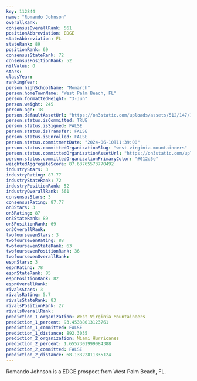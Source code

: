 ```yaml
---
key: 112844
name: "Romando Johnson"
overallRank: 
consensusOverallRank: 561
positionAbbreviation: EDGE
stateAbbreviation: FL
stateRank: 89
positionRank: 69
consensusStateRank: 72
consensusPositionRank: 52
nilValue: 0
stars: 
classYear: 
rankingYear: 
person.highSchoolName: "Monarch"
person.homeTownName: "West Palm Beach, FL"
person.formattedHeight: "3-Jun"
person.weight: 245
person.age: 18
person.defaultAssetUrl: "https://on3static.com/uploads/assets/512/147/147512.png"
person.status.isCommitted: TRUE
person.status.isSigned: FALSE
person.status.isTransfer: FALSE
person.status.isEnrolled: FALSE
person.status.commitmentDate: "2024-06-10T11:39:00"
person.status.committedOrganizationSlug: "west-virginia-mountaineers"
person.status.committedOrganizationAssetUrl: "https://on3static.com/uploads/assets/789/149/149789.svg"
person.status.committedOrganizationPrimaryColor: "#012d5e"
weightedAggregateScore: 87.63765573770492
industryStars: 3
industryRating: 87.77
industryStateRank: 72
industryPositionRank: 52
industryOverallRank: 561
consensusStars: 3
consensusRating: 87.77
on3Stars: 3
on3Rating: 87
on3StateRank: 89
on3PositionRank: 69
on3OverallRank: 
twofoursevenStars: 3
twofoursevenRating: 88
twofoursevenStateRank: 63
twofoursevenPositionRank: 36
twofoursevenOverallRank: 
espnStars: 3
espnRating: 78
espnStateRank: 85
espnPositionRank: 82
espnOverallRank: 
rivalsStars: 3
rivalsRating: 5.7
rivalsStateRank: 83
rivalsPositionRank: 27
rivalsOverallRank: 
prediction_1_organization: West Virginia Mountaineers
prediction_1_percent: 93.45338013123761
prediction_1_committed: FALSE
prediction_1_distance: 892.3035
prediction_2_organization: Miami Hurricanes
prediction_2_percent: 1.6557301999084388
prediction_2_committed: FALSE
prediction_2_distance: 68.13322811835124
---
```

Romando Johnson is a EDGE prospect from West Palm Beach, FL.